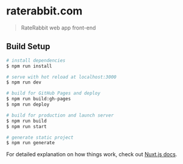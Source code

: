 # raterabbit.com

> RateRabbit web app front-end

## Build Setup

``` bash
# install dependencies
$ npm run install

# serve with hot reload at localhost:3000
$ npm run dev

# build for GitHub Pages and deploy
$ npm run build:gh-pages
$ npm run deploy

# build for production and launch server
$ npm run build
$ npm run start

# generate static project
$ npm run generate
```

For detailed explanation on how things work, check out [Nuxt.js docs](https://nuxtjs.org).
